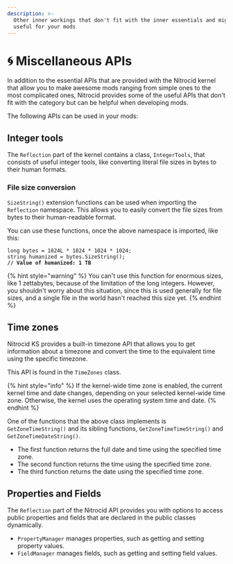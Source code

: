```yaml
---
description: >-
  Other inner workings that don't fit with the inner essentials and might be
  useful for your mods
---
```


# 🌀 Miscellaneous APIs

In addition to the essential APIs that are provided with the Nitrocid kernel that allow you to make awesome mods ranging from simple ones to the most complicated ones, Nitrocid provides some of the useful APIs that don't fit with the category but can be helpful when developing mods.

The following APIs can be used in your mods:

## Integer tools

The `Reflection` part of the kernel contains a class, `IntegerTools`, that consists of useful integer tools, like converting literal file sizes in bytes to their human formats.

### File size conversion

`SizeString()` extension functions can be used when importing the `Reflection` namespace. This allows you to easily convert the file sizes from bytes to their human-readable format.

You can use these functions, once the above namespace is imported, like this:

<pre class="language-csharp" data-title="MyModFuncs.cs" data-line-numbers><code class="lang-csharp">long bytes = 1024L * 1024 * 1024 * 1024;
string humanized = bytes.SizeString();
<strong>// Value of humanized: 1 TB
</strong></code></pre>

{% hint style="warning" %}
You can't use this function for enormous sizes, like 1 zettabytes, because of the limitation of the long integers. However, you shouldn't worry about this situation, since this is used generally for file sizes, and a single file in the world hasn't reached this size yet.
{% endhint %}

## Time zones

Nitrocid KS provides a built-in timezone API that allows you to get information about a timezone and convert the time to the equivalent time using the specific timezone.

This API is found in the `TimeZones` class.

{% hint style="info" %}
If the kernel-wide time zone is enabled, the current kernel time and date changes, depending on your selected kernel-wide time zone. Otherwise, the kernel uses the operating system time and date.
{% endhint %}

One of the functions that the above class implements is `GetZoneTimeString()` and its sibling functions, `GetZoneTimeTimeString()` and `GetZoneTimeDateString()`.

* The first function returns the full date and time using the specified time zone.
* The second function returns the time using the specified time zone.
* The third function returns the date using the specified time zone.

## Properties and Fields

The `Reflection` part of the Nitrocid API provides you with options to access public properties and fields that are declared in the public classes dynamically.

* `PropertyManager` manages properties, such as getting and setting property values.
* `FieldManager` manages fields, such as getting and setting field values.

